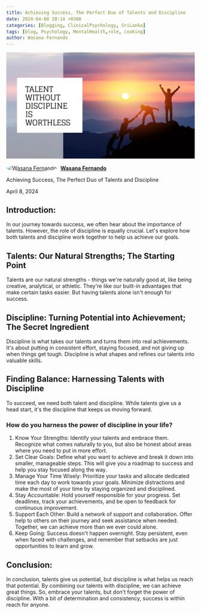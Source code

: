 ```yaml
---
title: Achieving Success, The Perfect Duo of Talents and Discipline
date: 2024-04-08 20:14 +0300
categories: [Blogging, ClinicalPsychology, SriLanka]
tags: [blog, Psychology, MentalHealth,role, cooking]
author: Wasana Fernando
---
```


![Desktop View](assets/1712546795513.png)


<div style="display: flex; align-items: center;">
  <a href="https://www.linkedin.com/in/wasana-fernando-37870295/" target="_blank">
    <img src="https://media.licdn.com/dms/image/v2/D5603AQGNxrYyaj4sKQ/profile-displayphoto-shrink_100_100/profile-displayphoto-shrink_100_100/0/1675773096993?e=1750896000&v=beta&t=QMxNWDG-LjlabMxd6Kkszb2B0yh0u9aE-RMgKn9Qr3U" alt="Wasana Fernando" width="50" height="50" style="border-radius: 50%; margin-right: 10px;">
  </a>
  <a href="https://www.linkedin.com/in/wasana-fernando-37870295/" target="_blank" style="font-weight: bold;">Wasana Fernando</a>
</div>




Achieving Success, The Perfect Duo of Talents and Discipline

April 8, 2024

Introduction:
-------------

In our journey towards success, we often hear about the importance of talents. However, the role of discipline is equally crucial. Let's explore how both talents and discipline work together to help us achieve our goals.

Talents: Our Natural Strengths; The Starting Point
--------------------------------------------------

Talents are our natural strengths - things we're naturally good at, like being creative, analytical, or athletic. They're like our built-in advantages that make certain tasks easier. But having talents alone isn't enough for success.

Discipline: Turning Potential into Achievement; The Secret Ingredient
---------------------------------------------------------------------

Discipline is what takes our talents and turns them into real achievements. It's about putting in consistent effort, staying focused, and not giving up when things get tough. Discipline is what shapes and refines our talents into valuable skills.

Finding Balance: Harnessing Talents with Discipline
---------------------------------------------------

To succeed, we need both talent and discipline. While talents give us a head start, it's the discipline that keeps us moving forward.

### How do you harness the power of discipline in your life?

1.  Know Your Strengths:  Identify your talents and embrace them. Recognize what comes naturally to you, but also be honest about areas where you need to put in more effort.
2.  Set Clear Goals:  Define what you want to achieve and break it down into smaller, manageable steps. This will give you a roadmap to success and help you stay focused along the way.
3.  Manage Your Time Wisely:  Prioritize your tasks and allocate dedicated time each day to work towards your goals. Minimize distractions and make the most of your time by staying organized and disciplined.
4.  Stay Accountable:  Hold yourself responsible for your progress. Set deadlines, track your achievements, and be open to feedback for continuous improvement.
5.  Support Each Other:  Build a network of support and collaboration. Offer help to others on their journey and seek assistance when needed. Together, we can achieve more than we ever could alone.
6.  Keep Going:  Success doesn't happen overnight. Stay persistent, even when faced with challenges, and remember that setbacks are just opportunities to learn and grow.

Conclusion:
-----------

In conclusion, talents give us potential, but discipline is what helps us reach that potential. By combining our talents with discipline, we can achieve great things. So, embrace your talents, but don't forget the power of discipline. With a bit of determination and consistency, success is within reach for anyone.